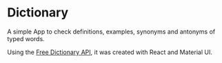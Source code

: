 # Dictionary
A simple App to check definitions, examples, synonyms and antonyms of typed words.

Using the [Free Dictionary API](https://dictionaryapi.dev/), it was created with React and Material UI.
